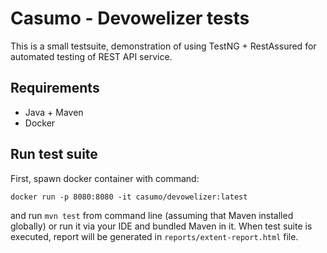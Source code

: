 # Casumo - Devowelizer tests

This is a small testsuite, demonstration of using TestNG + RestAssured
for automated testing of REST API service.

## Requirements

- Java + Maven
- Docker

## Run test suite

First, spawn docker container with command: 

```commandline
docker run -p 8080:8080 -it casumo/devowelizer:latest
```

and run `mvn test` from command line (assuming that Maven installed globally)
or run it via your IDE and bundled Maven in it. When test suite is executed,
report will be generated in `reports/extent-report.html` file.
